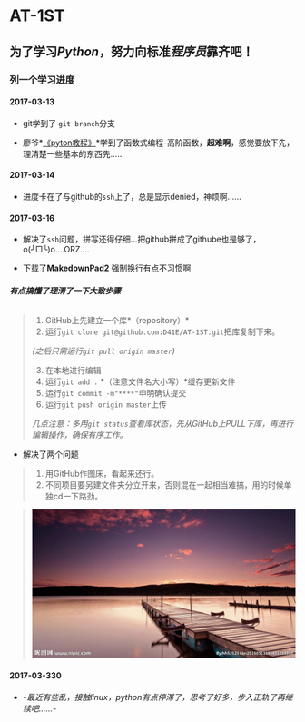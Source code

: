 # AT-1ST
## 为了学习*Python*，努力向标准*程序员*靠齐吧！
### 列一个学习进度

#### 2017-03-13

- git学到了 `git branch`分支

- 廖爷*[《pyton教程》](http://www.liaoxuefeng.com/wiki/0014316089557264a6b348958f449949df42a6d3a2e542c000)*学到了函数式编程-高阶函数，**超难啊**，感觉要放下先，理清楚一些基本的东西先.....
 
#### 2017-03-14
- 进度卡在了与github的`ssh`上了，总是显示denied，神烦啊......

#### 2017-03-16 
- 解决了`ssh`问题，拼写还得仔细...把github拼成了githube也是够了，o(╯□╰)o....ORZ....

- 下载了**MakedownPad2** 强制换行有点不习惯啊
 
###### **有点搞懂了理清了一下大致步骤**
> 1. GitHub上先建立一个库*（repository）*
> 2. 运行`git clone git@github.com:D41E/AT-1ST.git`把库复制下来。
> 
> *(之后只需运行`git pull origin master`)*
> 
> 3. 在本地进行编辑
> 4. 运行`git add .` *（注意文件名大小写）*缓存更新文件
> 5. 运行`git commit -m"****"`申明确认提交
> 6. 运行`git push origin master`上传
> 
> *几点注意：多用`git status`查看库状态，先从GitHub上PULL下库，再进行编辑操作，确保有序工作。*

- 解决了两个问题
> 1. 用GitHub作图床，看起来还行。
> 2. 不同项目要另建文件夹分立开来，否则混在一起相当难搞，用的时候单独cd一下路劲。

> ![测试图床](https://raw.githubusercontent.com/D41E/pic/f6f2a15670866a7f10eeb1a67020842df41c784e/picture/test.jpg)

#### 2017-03-330

- *-最近有些乱，接触linux，python有点停滞了，思考了好多，步入正轨了再继续吧......-*


